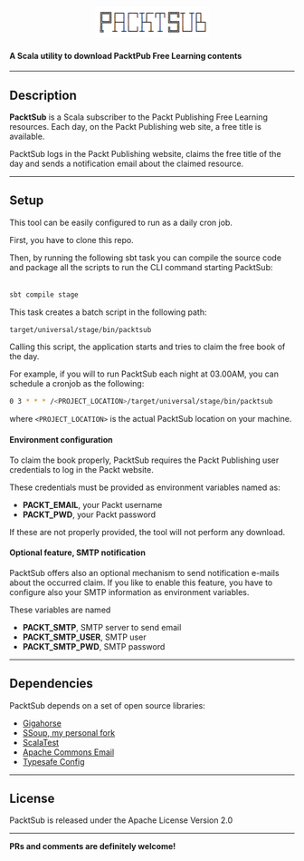 <p align="center">
  <img src="https://github.com/P3trur0/packtsub/blob/master/packtsub.png?raw=true" alt="PacktSub Logo"/>
</p>

#### A Scala utility to download PacktPub Free Learning contents

---

## Description

**PacktSub** is a Scala subscriber to the Packt Publishing Free Learning resources.
Each day, on the Packt Publishing web site, a free title is available.

PacktSub logs in the Packt Publishing website, claims the free title of the day and sends a notification email about the claimed resource.

---

## Setup

This tool can be easily configured to run as a daily cron job.

First, you have to clone this repo.

Then, by running the following sbt task you can compile the source code and package all the scripts to run the CLI command starting PacktSub:

```scala

sbt compile stage

```

This task creates a batch script in the following path:

```bash
target/universal/stage/bin/packtsub
```

Calling this script, the application starts and tries to claim the free book of the day.

For example, if you will to run PacktSub each night at 03.00AM, you can schedule a cronjob as the following:

```bash
0 3 * * * /<PROJECT_LOCATION>/target/universal/stage/bin/packtsub
```

where `<PROJECT_LOCATION>` is the actual PacktSub location on your machine.

#### Environment configuration

To claim the book properly, PacktSub requires the Packt Publishing user credentials to log in the Packt website.

These credentials must be provided as environment variables named as:

- **PACKT_EMAIL**, your Packt username
- **PACKT_PWD**, your Packt password

If these are not properly provided, the tool will not perform any download.

#### Optional feature, SMTP notification

PacktSub offers also an optional mechanism to send notification e-mails about the occurred claim.
If you like to enable this feature, you have to configure also your SMTP information as environment variables.

These variables are named

- **PACKT_SMTP**, SMTP server to send email
- **PACKT_SMTP_USER**, SMTP user
- **PACKT_SMTP_PWD**, SMTP password

---

## Dependencies

PacktSub depends on a set of open source libraries:

- [Gigahorse](https://github.com/eed3si9n/gigahorse)
- [SSoup, my personal fork](https://github.com/P3trur0/ssoup)
- [ScalaTest](https://github.com/scalatest/scalatest)
- [Apache Commons Email](https://commons.apache.org/email/)
- [Typesafe Config](https://github.com/typesafehub/config)

---

## License

PacktSub is released under the Apache License Version 2.0

---

**PRs and comments are definitely welcome!**
